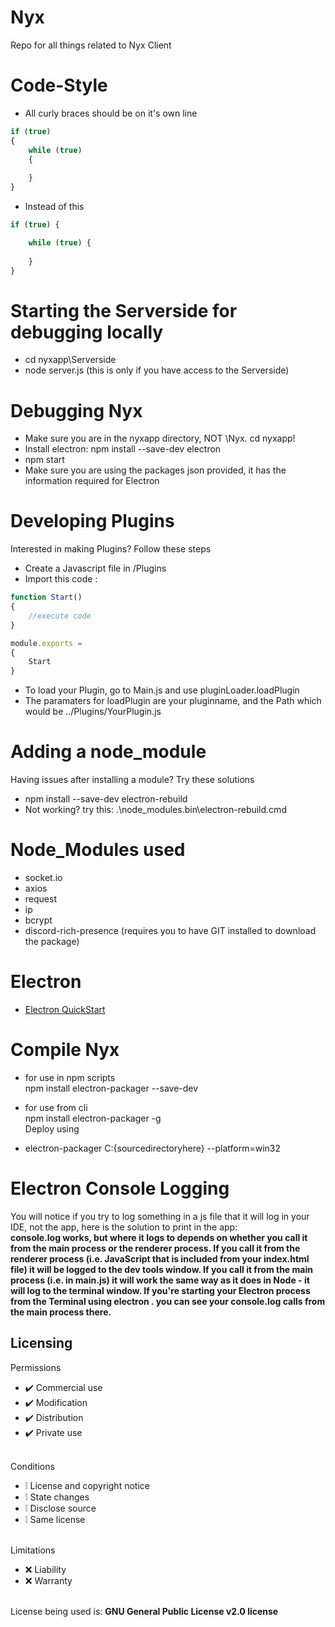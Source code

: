 # Nyx
Repo for all things related to Nyx Client

# Code-Style
* All curly braces should be on it's own line
```js
if (true)
{
	while (true)
	{
		
	}
}
```
* Instead of this
```js
if (true) {

	while (true) {
	
	}
}
```

# Starting the Serverside for debugging locally
* cd nyxapp\Serverside
* node server.js (this is only if you have access to the Serverside)

# Debugging Nyx
* Make sure you are in the nyxapp directory, NOT \Nyx. cd nyxapp!
* Install electron: npm install --save-dev electron
* npm start
* Make sure you are using the packages json provided, it has the information required for Electron

# Developing Plugins
Interested in making Plugins? Follow these steps
* Create a Javascript file in /Plugins
* Import this code : 
```js
function Start()
{
    //execute code
}

module.exports = 
{
    Start
}
```
* To load your Plugin, go to Main.js and use pluginLoader.loadPlugin
* The paramaters for loadPlugin are your pluginname, and the Path which would be ../Plugins/YourPlugin.js

# Adding a node_module
Having issues after installing a module? Try these solutions
* npm install --save-dev electron-rebuild
* Not working? try this: .\node_modules\.bin\electron-rebuild.cmd

# Node_Modules used
* socket.io
* axios
* request
* ip
* bcrypt
* discord-rich-presence (requires you to have GIT installed to download the package)

# Electron 
* [Electron QuickStart](https://www.electronjs.org/docs/v14-x-y/tutorial/quick-start)

# Compile Nyx
* for use in npm scripts <br>
npm install electron-packager --save-dev

* for use from cli <br>
npm install electron-packager -g <br> 
Deploy using
* electron-packager C:\{sourcedirectoryhere} --platform=win32

# Electron Console Logging
You will notice if you try to log something in a js file that it will log in your IDE, not the app, here is the solution to print in the app:
<br>
**console.log works, but where it logs to depends on whether you call it from the main process or the renderer process. If you call it from the renderer process (i.e. JavaScript that is included from your index.html file) it will be logged to the dev tools window. If you call it from the main process (i.e. in main.js) it will work the same way as it does in Node - it will log to the terminal window. If you're starting your Electron process from the Terminal using electron . you can see your console.log calls from the main process there.**

## Licensing 
Permissions
* ✔️ Commercial use
* ✔️ Modification
* ✔️ Distribution
* ✔️ Private use
<br></br>

Conditions
* ❕ License and copyright notice
* ❕ State changes
* ❕ Disclose source
* ❕ Same license
<br></br>

Limitations
* ❌ Liability
* ❌ Warranty
<br></br>

License being used is: **GNU General Public License v2.0 license**
